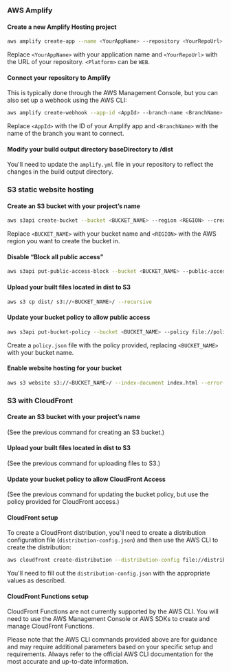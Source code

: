 
### AWS Amplify

#### Create a new Amplify Hosting project
```sh
aws amplify create-app --name <YourAppName> --repository <YourRepoUrl> --platform <Platform>
```
Replace `<YourAppName>` with your application name and `<YourRepoUrl>` with the URL of your repository. `<Platform>` can be `WEB`.

#### Connect your repository to Amplify
This is typically done through the AWS Management Console, but you can also set up a webhook using the AWS CLI:
```sh
aws amplify create-webhook --app-id <AppId> --branch-name <BranchName>
```
Replace `<AppId>` with the ID of your Amplify app and `<BranchName>` with the name of the branch you want to connect.

#### Modify your build output directory baseDirectory to /dist
You'll need to update the `amplify.yml` file in your repository to reflect the changes in the build output directory.

### S3 static website hosting

#### Create an S3 bucket with your project’s name
```sh
aws s3api create-bucket --bucket <BUCKET_NAME> --region <REGION> --create-bucket-configuration LocationConstraint=<REGION>
```
Replace `<BUCKET_NAME>` with your bucket name and `<REGION>` with the AWS region you want to create the bucket in.

#### Disable “Block all public access”
```sh
aws s3api put-public-access-block --bucket <BUCKET_NAME> --public-access-block-configuration "BlockPublicAcls=false,IgnorePublicAcls=false,BlockPublicPolicy=false,RestrictPublicBuckets=false"
```

#### Upload your built files located in dist to S3
```sh
aws s3 cp dist/ s3://<BUCKET_NAME>/ --recursive
```

#### Update your bucket policy to allow public access
```sh
aws s3api put-bucket-policy --bucket <BUCKET_NAME> --policy file://policy.json
```
Create a `policy.json` file with the policy provided, replacing `<BUCKET_NAME>` with your bucket name.

#### Enable website hosting for your bucket
```sh
aws s3 website s3://<BUCKET_NAME>/ --index-document index.html --error-document 404.html
```

### S3 with CloudFront

#### Create an S3 bucket with your project’s name
(See the previous command for creating an S3 bucket.)

#### Upload your built files located in dist to S3
(See the previous command for uploading files to S3.)

#### Update your bucket policy to allow CloudFront Access
(See the previous command for updating the bucket policy, but use the policy provided for CloudFront access.)

#### CloudFront setup
To create a CloudFront distribution, you'll need to create a distribution configuration file (`distribution-config.json`) and then use the AWS CLI to create the distribution:
```sh
aws cloudfront create-distribution --distribution-config file://distribution-config.json
```
You'll need to fill out the `distribution-config.json` with the appropriate values as described.

#### CloudFront Functions setup
CloudFront Functions are not currently supported by the AWS CLI. You will need to use the AWS Management Console or AWS SDKs to create and manage CloudFront Functions.

Please note that the AWS CLI commands provided above are for guidance and may require additional parameters based on your specific setup and requirements. Always refer to the official AWS CLI documentation for the most accurate and up-to-date information.